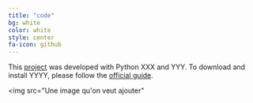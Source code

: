 ```yaml
---
title: "code"
bg: white
color: white
style: center
fa-icon: github
---
```



This [project](https://github.com/imatge-upc/speech2signs) was developed with Python XXX and YYY. To download and install YYYY, please follow the [official guide](https://www.tensorflow.org/get_started/os_setup).


<img src="Une image qu'on veut ajouter" 
